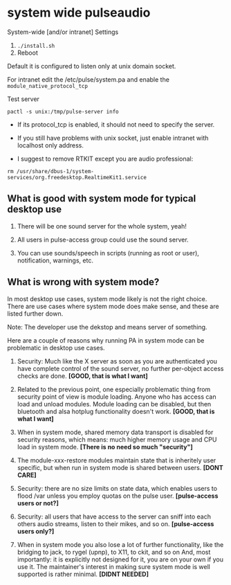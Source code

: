 # system wide pulseaudio

System-wide [and/or intranet] Settings

1. `./install.sh`
1. Reboot

Default it is configured to listen only at unix domain socket.

For intranet edit the /etc/pulse/system.pa and enable the
`module_native_protocol_tcp`

Test server 
```
pactl -s unix:/tmp/pulse-server info
```

* If its protocol_tcp is enabled, it should not need to specify the server.

* If you still have problems with unix socket, just enable intranet with localhost only address.

* I suggest to remove RTKIT except you are audio professional:

```
rm /usr/share/dbus-1/system-services/org.freedesktop.RealtimeKit1.service
```

## What is good with system mode for typical desktop use

1. There will be one sound server for the whole system, yeah!

1. All users in pulse-access group could use the sound server.

1. You can use sounds/speech in scripts (running as root or user), notification, warnings, etc.

## What is wrong with system mode?

In most desktop use cases, system mode likely is not the right choice.
There are use cases where system mode does make sense, and these are listed further down.

Note: The developer use the dekstop and means server of something.

Here are a couple of reasons why running PA in system mode can be problematic in desktop use cases.

1. Security: Much like the X server as soon as you are authenticated you have complete control of the sound server,
no further per-object access checks are done. **[GOOD, that is what I want]**

1. Related to the previous point, one especially problematic thing from security point of view is module loading.
Anyone who has access can load and unload modules. Module loading can be disabled, but then bluetooth
and alsa hotplug functionality doesn't work. **[GOOD, that is what I want]**

1. When in system mode, shared memory data transport is disabled for security reasons, which means: much higher memory usage
and CPU load in system mode. **[There is no need so much "security"]**

1. The module-xxx-restore modules maintain state that is inheritely user specific, but when run in system mode
is shared between users. **[DONT CARE]**

1. Security: there are no size limits on state data, which enables users to flood /var unless you employ quotas
on the pulse user. **[pulse-access users or not?]**

1. Security: all users that have access to the server can sniff into each others audio streams,
listen to their mikes, and so on. **[pulse-access users only?]**

1. When in system mode you also lose a lot of further functionality, like the bridging to jack, to rygel (upnp),
to X11, to ckit, and so on And, most importantly: it is explicitly not designed for it, you are on your own if you use it.
The maintainer's interest in making sure system mode is well supported is rather minimal. **[DIDNT NEEDED]**

